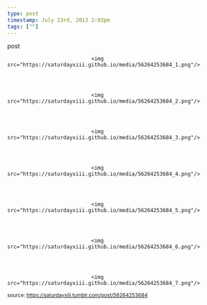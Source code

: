 ```yaml
---
type: post
timestamp: July 23rd, 2013 2:03pm
tags: [""]
---
```

post


                               <img src="https://saturdayxiii.github.io/media/56264253684_1.png"/>
                           

                                                                                                                           

                               <img src="https://saturdayxiii.github.io/media/56264253684_2.png"/>
                           

                                                                                                                           

                               <img src="https://saturdayxiii.github.io/media/56264253684_3.png"/>
                           

                                                                                                                           

                               <img src="https://saturdayxiii.github.io/media/56264253684_4.png"/>
                           

                                                                                                                           

                               <img src="https://saturdayxiii.github.io/media/56264253684_5.png"/>
                           

                                                                                                                           

                               <img src="https://saturdayxiii.github.io/media/56264253684_6.png"/>
                           

                                                                                                                           

                               <img src="https://saturdayxiii.github.io/media/56264253684_7.png"/>
                           

                                                                                                            
                
                
                
                
                                
<small>source: https://saturdayxiii.tumblr.com/post/56264253684</small>